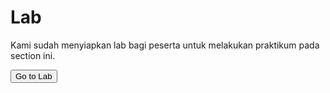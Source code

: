 # Lab

Kami sudah menyiapkan lab bagi peserta untuk melakukan praktikum pada section ini.

<a href="https://killercoda.com/sekolahdigitalcilsy/scenario/kafka-topic-replication" target="_blank">
    <button name="button">Go to Lab</button>
</a>